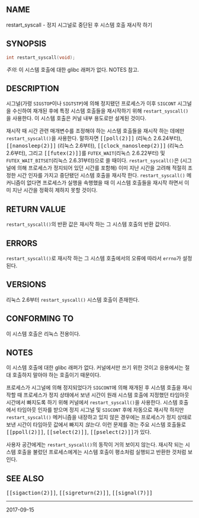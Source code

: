## NAME

restart_syscall - 정지 시그널로 중단된 후 시스템 호출 재시작 하기

## SYNOPSIS

```c
int restart_syscall(void);
```

*주의*: 이 시스템 호출에 대한 glibc 래퍼가 없다. NOTES 참고.

## DESCRIPTION

시그널(가령 `SIGSTOP`이나 `SIGTSTP`)에 의해 정지됐던 프로세스가 이후 `SIGCONT` 시그널을 수신하여 재개된 후에 특정 시스템 호출들을 재시작하기 위해 `restart_syscall()`을 사용한다. 이 시스템 호출은 커널 내부 용도로만 설계된 것이다.

재시작 때 시간 관련 매개변수를 조정해야 하는 시스템 호출들을 재시작 하는 데에만 `restart_syscall()`을 사용한다. 말하자면 <tt>[[poll(2)]]</tt> (리눅스 2.6.24부터), <tt>[[nanosleep(2)]]</tt> (리눅스 2.6부터), <tt>[[clock_nanosleep(2)]]</tt> (리눅스 2.6부터), 그리고 <tt>[[futex(2)]]</tt>를 `FUTEX_WAIT`(리눅스 2.6.22부터) 및 `FUTEX_WAIT_BITSET`(리눅스 2.6.31부터)으로 쓸 때이다. `restart_syscall()`은 (시그널에 의해 프로세스가 정지되어 있던 시간를 포함해) 이미 지난 시간을 고려해 적절히 조정한 시간 인자를 가지고 중단됐던 시스템 호출을 재시작 한다. `restart_syscall()` 메커니즘이 없다면 프로세스가 실행을 속행했을 때 이 시스템 호출들을 재시작 하면서 이미 지난 시간을 정확히 제하지 못할 것이다.

## RETURN VALUE

`restart_syscall()`의 반환 값은 재시작 하는 그 시스템 호출의 반환 값이다.

## ERRORS

`restart_syscall()`로 재시작 하는 그 시스템 호출에서의 오류에 따라서 `errno`가 설정된다.

## VERSIONS

리눅스 2.6부터 `restart_syscall()` 시스템 호출이 존재한다.

## CONFORMING TO

이 시스템 호출은 리눅스 전용이다.

## NOTES

이 시스템 호출에 대한 glibc 래퍼가 없다. 커널에서만 쓰기 위한 것이고 응용에서는 절대 호출하지 말아야 하는 호출이기 때문이다.

프로세스가 시그널에 의해 정지되었다가 `SIGCONT`에 의해 재개된 후 시스템 호출을 재시작할 때 프로세스가 정지 상태에서 보낸 시간이 원래 시스템 호출에 지정했던 타임아웃 시간에서 빠지도록 하기 위해 커널에서 `restart_syscall()`을 사용한다. 시스템 호출에서 타임아웃 인자를 받으며 정지 시그널 및 `SIGCONT` 후에 자동으로 재시작 하지만 `restart_syscall()` 메커니즘을 내장하고 있지 않은 경우에는 프로세스가 정지 상태로 보낸 시간이 타임아웃 값에서 빠지지 *않는다*. 이런 문제를 겪는 주요 시스템 호출들로 <tt>[[ppoll(2)]]</tt>, <tt>[[select(2)]]</tt>, <tt>[[pselect(2)]]</tt>가 있다.

사용자 공간에게는 `restart_syscall()`의 동작이 거의 보이지 않는다. 재시작 되는 시스템 호출을 불렀던 프로세스에게는 시스템 호출이 평소처럼 실행되고 반환한 것처럼 보인다.

## SEE ALSO

<tt>[[sigaction(2)]]</tt>, <tt>[[sigreturn(2)]]</tt>, <tt>[[signal(7)]]</tt>

----

2017-09-15
